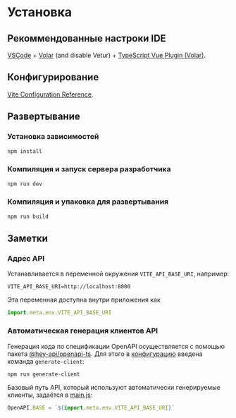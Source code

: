 # Установка

## Рекоммендованные настроки IDE

[VSCode](https://code.visualstudio.com/) + [Volar](https://marketplace.visualstudio.com/items?itemName=Vue.volar) (and disable Vetur) + [TypeScript Vue Plugin (Volar)](https://marketplace.visualstudio.com/items?itemName=Vue.vscode-typescript-vue-plugin).

## Конфигурирование

[Vite Configuration Reference](https://vitejs.dev/config/).

## Развертывание

### Установка зависимостей

```sh
npm install
```

### Компиляция и запуск сервера разработчика

```sh
npm run dev
```

### Компиляция и упаковка для развертывания

```sh
npm run build
```

## Заметки

### Адрес API

Устанавливается в переменной окружения `VITE_API_BASE_URI`, например:
```
VITE_API_BASE_URI=http://localhost:8000
```

Эта переменная доступна внутри приложения как
```javascript
import.meta.env.VITE_API_BASE_URI
```

### Автоматическая генерация клиентов API

Генерация кода по спецификации OpenAPI осуществляется с помощью пакета [@hey-api/openapi-ts](https://github.com/hey-api/openapi-ts). Для этого в [конфигурацию](package.json) введена команда `generate-client`:
```sh
npm run generate-client
```

Базовый путь API, который используют автоматически генерируемые клиенты, задаётся в [main.js](src/main.js):
```javascript
OpenAPI.BASE = `${import.meta.env.VITE_API_BASE_URI}`
```